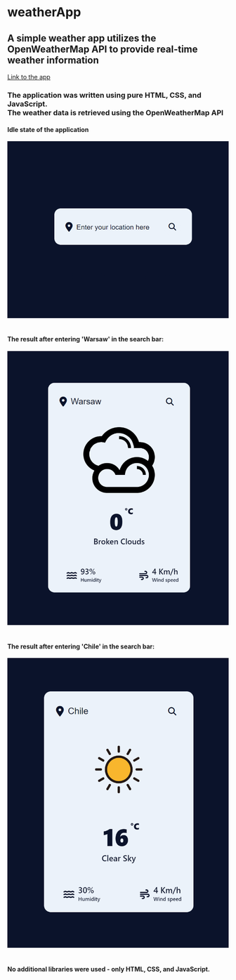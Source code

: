 # weatherApp
<h2>A simple weather app utilizes the OpenWeatherMap API to provide real-time weather information</h2>

<a href="https://m-szczepanski.github.io/weatherApp/">Link to the app</a>
<h3>The application was written using pure HTML, CSS, and JavaScript.<br>The weather data is retrieved using the OpenWeatherMap API</h3>
<h4>Idle state of the application</h4>
<img src="documentation/idle.png"><br><br>
<h4>The result after entering 'Warsaw' in the search bar:</h4>
<img src="documentation/warsaw.png"><br><br>
<h4>The result after entering 'Chile' in the search bar:</h4>
<img src="documentation/chile.png"><br><br>

<h4>No additional libraries were used - only HTML, CSS, and JavaScript.</h4>
